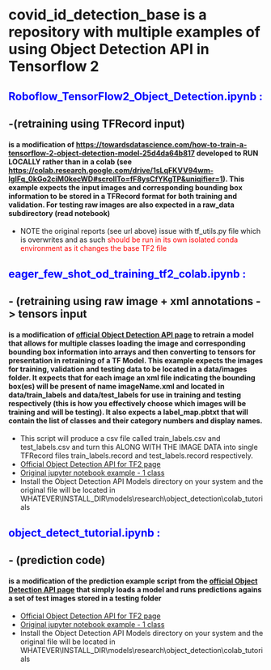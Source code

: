 # covid_id_detection_base is a repository with multiple examples of using Object Detection API in Tensorflow 2

## <font color=blue>Roboflow_TensorFlow2_Object_Detection.ipynb :</font>
## -(retraining using TFRecord input)
#### is a modification of  https://towardsdatascience.com/how-to-train-a-tensorflow-2-object-detection-model-25d4da64b817  developed to RUN LOCALLY rather than in a colab (see https://colab.research.google.com/drive/1sLqFKVV94wm-lglFq_0kGo2ciM0kecWD#scrollTo=fF8ysCfYKgTP&uniqifier=1).  This example expects the input images and corresponding bounding box information to be stored in a TFRecord format for both training and validation.  For testing raw images are also expected in a raw_data subdirectory (read notebook)
- NOTE the original reports (see url above) issue with tf_utils.py file which is overwrites and as such <font color=red>should be run in its own isolated conda environment as it changes the base TF2 file</font>


## <font color=blue> eager_few_shot_od_training_tf2_colab.ipynb :</font>  
## - (retraining using raw image + xml annotations -> tensors input
#### is a modification of [official Object Detection API page](https://blog.tensorflow.org/2020/07/tensorflow-2-meets-object-detection-api.html?m=1) to retrain a model that allows for multiple classes loading the image and corresponding bounding box information into arrays and then converting to tensors for presentation in retraining of a TF Model.  This example expects the images for training, validation and testing data to be located in a data/images folder.   It expects that for each image an xml file indicating the bounding box(es) will be present of name imageName.xml and located in data/train_labels and data/test_labels for use in training and testing respectively (this is how you effectively choose which images will be training and will be testing). It also expects a label_map.pbtxt that will contain the list of classes and their category numbers and display names.   
- This script will produce a csv file called train_labels.csv and test_labels.csv and turn this ALONG WITH THE IMAGE DATA into  single TFRecord files train_labels.record and test_labels.record respectively. 
- [Official Object Detection API for TF2 page](https://blog.tensorflow.org/2020/07/tensorflow-2-meets-object-detection-api.html?m=1)
- [Original jupyter notebook example - 1 class](https://github.com/TannerGilbert/Tensorflow-Object-Detection-with-Tensorflow-2.0)
- Install the Object Detection API Models directory on your system and the original file will be located in WHATEVER\INSTALL_DIR\models\research\object_detection\colab_tutorials


## <font color=blue> object_detect_tutorial.ipynb :</font> 
## - (prediction code)
#### is a modification of the prediction example script from the [official Object Detection API page](https://blog.tensorflow.org/2020/07/tensorflow-2-meets-object-detection-api.html?m=1) that simply loads a model and runs predictions agains a set of test images stored in a testing folder
- [Official Object Detection API for TF2 page](https://blog.tensorflow.org/2020/07/tensorflow-2-meets-object-detection-api.html?m=1)
- [Original jupyter notebook example - 1 class](https://github.com/TannerGilbert/Tensorflow-Object-Detection-with-Tensorflow-2.0)
- Install the Object Detection API Models directory on your system and the original file will be located in WHATEVER\INSTALL_DIR\models\research\object_detection\colab_tutorials

